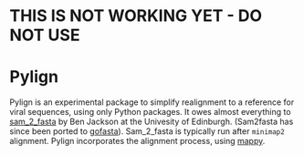 # THIS IS NOT WORKING YET - DO NOT USE

# Pylign

Pylign is an experimental package to simplify realignment to a reference for viral sequences, using only Python packages. It owes almost everything to [sam_2_fasta](https://github.com/cov-ert/datafunk/blob/master/datafunk/sam_2_fasta.py) by Ben Jackson at the Univesity of Edinburgh. (Sam2fasta has since been ported to [gofasta](https://github.com/cov-ert/gofasta)). Sam_2_fasta is typically run after `minimap2` alignment. Pylign incorporates the alignment process, using [mappy](https://pypi.org/project/mappy/).

